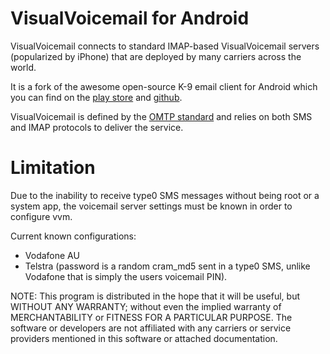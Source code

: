 # VisualVoicemail for Android

VisualVoicemail connects to standard IMAP-based VisualVoicemail servers (popularized by iPhone) that are deployed by many carriers across the world.

It is a fork of the awesome open-source K-9 email client for Android which you can find on the [play store](https://play.google.com/store/apps/details?id=com.fsck.k9) and [github](https://github.com/k9mail/k-9).

VisualVoicemail is defined by the [OMTP standard](http://www.gsma.com/newsroom/wp-content/uploads/2012/07/OMTP_VVM_Specification_1_3.pdf) and relies on both SMS and IMAP protocols to deliver the service.

# Limitation

Due to the inability to receive type0 SMS messages without being root or a system app, the voicemail server settings must be known in order to configure vvm.

Current known configurations:
- Vodafone AU
- Telstra (password is a random cram_md5 sent in a type0 SMS, unlike Vodafone that is simply the users voicemail PIN).

NOTE: This program is distributed in the hope that it will be useful, but WITHOUT ANY WARRANTY; without even the implied warranty of MERCHANTABILITY or FITNESS FOR A PARTICULAR PURPOSE. The software or developers are not affiliated with any carriers or service providers mentioned in this software or attached documentation.


